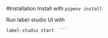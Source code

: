 #Installation
Install with
```pipenv install ```

Run label-studio UI with
```pipenv shell
label-studio start  ```
